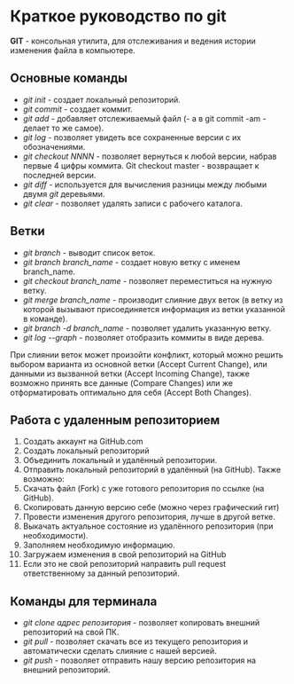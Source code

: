 # Краткое руководство по git
**GIT** - консольная утилита, для отслеживания и ведения истории изменения файла в компьютере.
## Основные команды
* *git init* - создает локальный репозиторий.
* *git commit* - создает коммит.
* *git add* - добавляет отслеживаемый файл (- а в git commit -am - делает то же самое).
* *git log* - позволяет увидеть все сохраненные версии с их обозначениями.
* *git checkout NNNN* - позволяет вернуться к любой версии, набрав первые 4 цифры коммита. Git checkout master - возвращает к последней версии.
* *git diff* - используется для вычисления разницы между любыми двумя *git* деревьями. 
* *git clear* - позволяет удалять записи с рабочего каталога.

## Ветки
* *git branch* - выводит список веток.
* *git branch branch_name* - создает новую ветку с именем branch_name.
* *git checkout branch_name* - позволяет переместиться на нужную ветку. 
* *git merge branch_name* - производит слияние двух веток (в ветку из которой вызывают присоединяется информация из ветки указанной в команде). 
* *git branch -d branch_name* - позволяет удалить указанную ветку.
* *git log --graph* - позволяет отобразить коммиты в виде дерева.

При слиянии веток может произойти конфликт, который можно решить выбором варианта из основной ветки (Accept Current Change), или данными из вызванной ветки (Accept Incoming Change), также возможно принять все данные (Compare Changes) или же отформатировать оптимально для себя (Accept Both Changes).

## Работа с удаленным репозиторием
1. Создать аккаунт на GitHub.com
2. Создать локальный репозиторий
3. Объединить локальный и удалённый репозитории. 
4. Отправить локальный репозиторий в удалённый (на GitHub).
Также возможно:
5. Скачать файл (Fork) с уже готового репозитория по ссылке (на GitHub).
6. Скопировать данную версию себе (можно через графический гит)
7. Провести изменения другого репозитория, лучше в другой ветке.
8. Выкачать актуальное состояние из удалённого репозитория (при необходимости).
9. Заполняем необходимую информацию.
10. Загружаем изменения в свой репозиторий на GitHub
11. Если это не свой репозиторий направить pull request ответственному за данный репозиторий.

## Команды для терминала
* *git clone адрес репозитория* - позволяет копировать внешний репозиторий на свой ПК.
* *git pull* - позволяет скачать все из текущего репозитория и автоматически сделать слияние с нашей версией.
* *git push* - позволяет отправить нашу версию репозитория на внешний репозиторий.